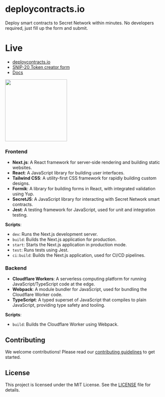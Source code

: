 # deploycontracts.io

Deploy smart contracts to Secret Network within minutes. No developers required, just fill up the form and submit.

# Live

- [deploycontracts.io](https://deploycontracts.io)
- [SNIP-20 Token creator form](https://deploycontracts.io/snip-20/basic-info)
- [Docs](https://deploycontracts.io/snip-20/docs)

<img src="https://github.com/tukwan/deploycontracts.io/assets/7630720/d441b9d5-5def-4004-880f-74e118b16303" width="200"/>

### Frontend

- **Next.js**: A React framework for server-side rendering and building static websites.
- **React**: A JavaScript library for building user interfaces.
- **Tailwind CSS**: A utility-first CSS framework for rapidly building custom designs.
- **Formik**: A library for building forms in React, with integrated validation using Yup.
- **SecretJS**: A JavaScript library for interacting with Secret Network smart contracts.
- **Jest**: A testing framework for JavaScript, used for unit and integration testing.

**Scripts**:

- `dev`: Runs the Next.js development server.
- `build`: Builds the Next.js application for production.
- `start`: Starts the Next.js application in production mode.
- `test`: Runs tests using Jest.
- `ci:build`: Builds the Next.js application, used for CI/CD pipelines.

### Backend

- **Cloudflare Workers**: A serverless computing platform for running JavaScript/TypeScript code at the edge.
- **Webpack**: A module bundler for JavaScript, used for bundling the Cloudflare Worker code.
- **TypeScript**: A typed superset of JavaScript that compiles to plain JavaScript, providing type safety and tooling.

**Scripts**:

- `build`: Builds the Cloudflare Worker using Webpack.

## Contributing

We welcome contributions! Please read our [contributing guidelines](CONTRIBUTING.md) to get started.

## License

This project is licensed under the MIT License. See the [LICENSE](LICENSE) file for details.
